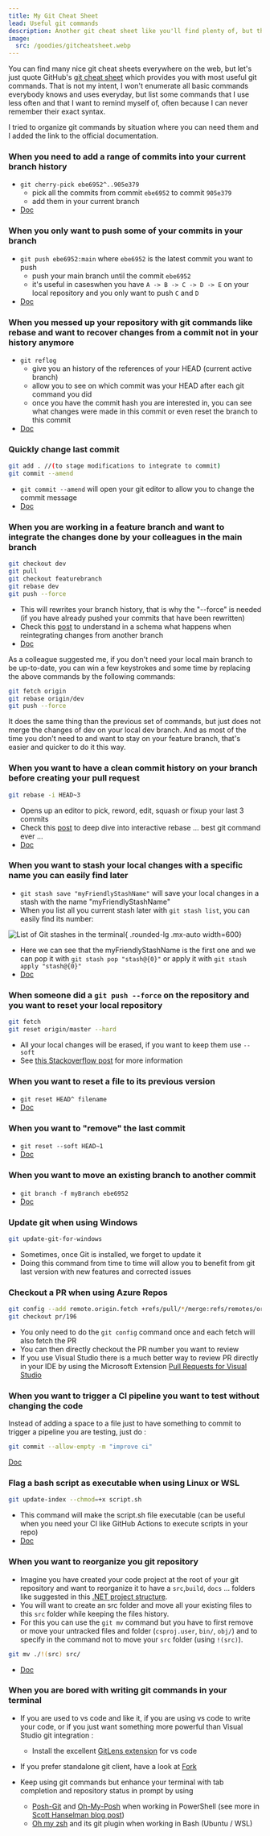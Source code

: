 ```yaml
---
title: My Git Cheat Sheet
lead: Useful git commands
description: Another git cheat sheet like you'll find plenty of, but this one doesn't list basic commands. Instead it focuses on explaining which less-known git commands you will need depending on the situation you find yourself in. 
image:
  src: /goodies/gitcheatsheet.webp
---
```

You can find many nice git cheat sheets everywhere on the web, but let's just quote GitHub's [git cheat sheet](https://github.github.com/training-kit/downloads/github-git-cheat-sheet.pdf) which provides you with most useful git commands. That is not my intent, I won't enumerate all basic commands everybody knows and uses everyday, but list some commands that I use less often and that I want to remind myself of, often because I can never remember their exact syntax.

I tried to organize git commands by situation where you can need them and I added the link to the official documentation.

### When you need to add a range of commits into your current branch history

- `git cherry-pick ebe6952^..905e379`
  - pick all the commits from commit `ebe6952` to commit `905e379`
  - add them in your current branch
- [Doc](https://git-scm.com/docs/git-cherry-pick)

### When you only want to push some of your commits in your branch

- `git push ebe6952:main` where `ebe6952` is the latest commit you want to push
  - push your main branch until the commit `ebe6952`
  - it's useful in caseswhen you have `A -> B -> C -> D -> E` on your local repository and you only want to push `C` and `D`
- [Doc](https://git-scm.com/docs/git-push#Documentation/git-push.txt-ltrefspecgt82308203) 


### When you messed up your repository with git commands like rebase and want to recover changes from a commit not in your history anymore
- `git reflog`
  - give you an history of the references of your HEAD (current active branch)
  - allow you to see on which commit was your HEAD after each git command you did
  - once you have the commit hash you are interested in, you can see what changes were made in this commit or even reset the branch to this commit
- [Doc](https://git-scm.com/docs/git-reflog)

### Quickly change last commit

```bash 
git add . //(to stage modifications to integrate to commit) 
git commit --amend
```
- `git commit --amend` will open your git editor to allow you to change the commit message
- [Doc](https://git-scm.com/docs/git-commit)

### When you are working in a feature branch and want to integrate the changes done by your colleagues in the main branch
```bash
git checkout dev
git pull
git checkout featurebranch
git rebase dev
git push --force
```
- This will rewrites your branch history, that is why the "--force" is needed (if you have already pushed your commits that have been rewritten)
- Check this [post](https://jeffkreeftmeijer.com/git-rebase/) to understand in a schema what happens when reintegrating changes from another branch
- [Doc](https://git-scm.com/docs/git-rebase)

As a colleague suggested me, if you don't need your local main branch to be up-to-date, you can win a few keystrokes and some time by replacing the above commands by the following commands:
```bash
git fetch origin
git rebase origin/dev
git push --force
```
It does the same thing than the previous set of commands, but just does not merge the changes of dev on your local dev branch. And as most of the time you don't need to and want to stay on your feature branch, that's easier and quicker to do it this way.

### When you want to have a clean commit history on your branch before creating your pull request
```bash
git rebase -i HEAD~3
```
- Opens up an editor to pick, reword, edit, squash or fixup your last 3 commits
- Check this [post](https://delicious-insights.com/en/posts/getting-solid-at-git-rebase-vs-merge/#cleaning-up-your-local-history-before-pushing) to deep dive into interactive rebase ... best git command ever ...
- [Doc](https://git-scm.com/docs/git-rebase)

### When you want to stash your local changes with a specific name you can easily find later
- `git stash save "myFriendlyStashName"` will save your local changes in a stash with the name "myFriendlyStashName"
- When you list all you current stash later with `git stash list`, you can easily find its number:

![List of Git stashes in the terminal](/goodies/gitcheatsheet_console_1.png){ .rounded-lg .mx-auto width=600}

- Here we can see that the myFriendlyStashName is the first one and we can pop it with `git stash pop "stash@{0}"` or apply it with `git stash apply "stash@{0}"`
- [Doc](https://git-scm.com/docs/git-stash#Documentation/git-stash)

### When someone did a `git push --force` on the repository and you want to reset your local repository
```bash
git fetch
git reset origin/master --hard
```
- All your local changes will be erased, if you want to keep them use `--soft`
- See [this Stackoverflow post](https://stackoverflow.com/questions/9813816/git-pull-after-forced-update) for more information

### When you want to reset a file to its previous version
- `git reset HEAD^ filename`
- [Doc](https://git-scm.com/docs/git-reset)

### When you want to "remove" the last commit
- `git reset --soft HEAD~1`
- [Doc](https://git-scm.com/docs/git-reset)


### When you want to move an existing branch to another commit
- `git branch -f myBranch ebe6952`
- [Doc](https://git-scm.com/docs/git-branch)

### Update git when using Windows
```bash
git update-git-for-windows
```
- Sometimes, once Git is installed, we forget to update it
- Doing this command from time to time will allow you to benefit from git last version with new features and corrected issues

### Checkout a PR when using Azure Repos
```bash
git config --add remote.origin.fetch +refs/pull/*/merge:refs/remotes/origin/pr/*
git checkout pr/196 
```
- You only need to do the `git config` command once and each fetch will also fetch the PR
- You can then directly checkout the PR number you want to review
- If you use Visual Studio there is a much better way to review PR directly in your IDE by using the Microsoft Extension [Pull Requests for Visual Studio](https://marketplace.visualstudio.com/items?itemName=VSIDEVersionControlMSFT.pr4vs)

### When you want to trigger a CI pipeline you want to test without changing the code
Instead of adding a space to a file just to have something to commit to trigger a pipeline you are testing, just do :
```bash
git commit --allow-empty -m "improve ci"
```
[Doc](https://git-scm.com/docs/git-commit)

### Flag a bash script as executable when using Linux or WSL
```bash
git update-index --chmod=+x script.sh
```
- This command will make the script.sh file executable (can be useful when you need your CI like GitHub Actions to execute scripts in your repo)
- [Doc](https://git-scm.com/docs/git-update-index)

### When you want to reorganize you git repository
- Imagine you have created your code project at the root of your git repository and want to reorganize it to have a `src`,`build`, `docs` ... folders like suggested in this [.NET project structure](https://gist.github.com/davidfowl/ed7564297c61fe9ab814).
- You will want to create an src folder and move all your existing files to this `src` folder while keeping the files history.
- For this you can use the `git mv` command but you have to first remove or move your untracked files and folder (`csproj.user`, `bin/`, `obj/`) and to specify in the command not to move your `src` folder (using `!(src)`).
```bash
git mv ./!(src) src/
```
- [Doc](https://git-scm.com/docs/git-mv)

### When you are bored with writing git commands in your terminal
- If you are used to vs code and like it, if you are using vs code to write your code, or if you just want something more powerful than Visual Studio git integration :
  - Install the excellent [GitLens extension](https://marketplace.visualstudio.com/items?itemName=eamodio.gitlens) for vs code

- If you prefer standalone git client, have a look at [Fork](https://git-fork.com/)

- Keep using git commands but enhance your terminal with tab completion and repository status in prompt by using
  - [Posh-Git](https://github.com/dahlbyk/posh-git) and [Oh-My-Posh](https://github.com/JanDeDobbeleer/oh-my-posh) when working in PowerShell (see more in [Scott Hanselman blog post](https://www.hanselman.com/blog/HowToMakeAPrettyPromptInWindowsTerminalWithPowerlineNerdFontsCascadiaCodeWSLAndOhmyposh.aspx))
  - [Oh my zsh](https://github.com/robbyrussell/oh-my-zsh) and its git plugin  when working in Bash (Ubuntu / WSL)
